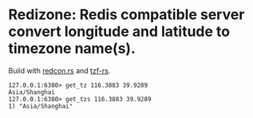 # Redizone: Redis compatible server convert longitude and latitude to timezone name(s).

Build with [redcon.rs] and [tzf-rs].

[redcon.rs]: https://github.com/tidwall/redcon.rs
[tzf-rs]: https://github.com/ringsaturn/tzf-rs

```console
127.0.0.1:6380> get_tz 116.3883 39.9289
Asia/Shanghai
127.0.0.1:6380> get_tzs 116.3883 39.9289
1) "Asia/Shanghai"
```
